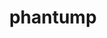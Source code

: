 ---
id: 708
title: phantump
types: [ghost,grass]
image: https://raw.githubusercontent.com/PokeAPI/sprites/master/sprites/pokemon/708.png
---
